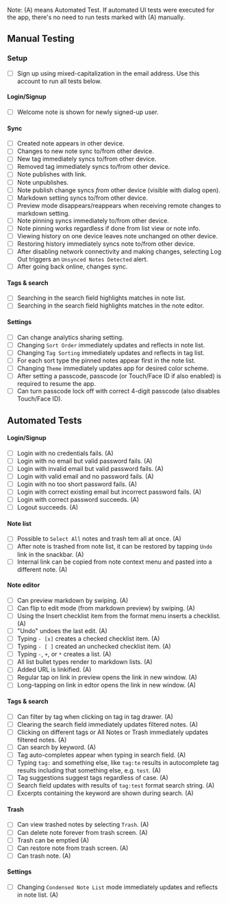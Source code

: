 Note: (A) means Automated Test. If automated UI tests were executed for the app, there's no need to run tests marked with (A) manually.

## Manual Testing

### Setup 

- [ ] Sign up using mixed-capitalization in the email address. Use this account to run all tests below.

#### Login/Signup

- [ ] Welcome note is shown for newly signed-up user.

#### Sync

- [ ] Created note appears in other device.
- [ ] Changes to new note sync to/from other device.
- [ ] New tag immediately syncs to/from other device.
- [ ] Removed tag immediately syncs to/from other device.
- [ ] Note publishes with link.
- [ ] Note unpublishes.
- [ ] Note publish change syncs _from_ other device (visible with dialog open).
- [ ] Markdown setting syncs to/from other device.
- [ ] Preview mode disappears/reappears when receiving remote changes to markdown setting.
- [ ] Note pinning syncs immediately to/from other device.
- [ ] Note pinning works regardless if done from list view or note info.
- [ ] Viewing history on one device leaves note unchanged on other device.
- [ ] Restoring history immediately syncs note to/from other device.
- [ ] After disabling network connectivity and making changes, selecting Log Out triggers an `Unsynced Notes Detected` alert.
- [ ] After going back online, changes sync.

#### Tags & search

- [ ] Searching in the search field highlights matches in note list.
- [ ] Searching in the search field highlights matches in the note editor.

#### Settings

- [ ] Can change analytics sharing setting.
- [ ] Changing `Sort Order` immediately updates and reflects in note list.
- [ ] Changing `Tag Sorting` immediately updates and reflects in tag list.
- [ ] For each sort type the pinned notes appear first in the note list.
- [ ] Changing `Theme` immediately updates app for desired color scheme.
- [ ] After setting a passcode, passcode (or Touch/Face ID if also enabled) is required to resume the app.
- [ ] Can turn passcode lock off with correct 4-digit passcode (also disables Touch/Face ID).

## Automated Tests

#### Login/Signup
- [ ] Login with no credentials fails. (A)
- [ ] Login with no email but valid password fails. (A)
- [ ] Login with invalid email but valid password fails. (A)
- [ ] Login with valid email and no password fails. (A)
- [ ] Login with no too short password fails. (A)
- [ ] Login with correct existing email but incorrect password fails. (A)
- [ ] Login with correct password succeeds. (A)
- [ ] Logout succeeds. (A)

#### Note list

- [ ] Possible to `Select All` notes and trash tem all at once. (A)
- [ ] After note is trashed from note list, it can be restored by tapping `Undo` link in the snackbar. (A)
- [ ] Internal link can be copied from note context menu and pasted into a different note. (A)
 
#### Note editor

- [ ] Can preview markdown by swiping. (A)
- [ ] Can flip to edit mode (from markdown preview) by swiping. (A)
- [ ] Using the Insert checklist item from the format menu inserts a checklist. (A)
- [ ] "Undo" undoes the last edit. (A)
- [ ] Typing `- [x]` creates a checked checklist item. (A)
- [ ] Typing `- [ ]` created an unchecked checklist item. (A)
- [ ] Typing `-`, `+`, or `*` creates a list. (A)
- [ ] All list bullet types render to markdown lists. (A)
- [ ] Added URL is linkified. (A)
- [ ] Regular tap on link in preview opens the link in new window. (A)
- [ ] Long-tapping on link in edtor opens the link in new window. (A)

#### Tags & search

- [ ] Can filter by tag when clicking on tag in tag drawer. (A)
- [ ] Clearing the search field immediately updates filtered notes. (A)
- [ ] Clicking on different tags or All Notes or Trash immediately updates filtered notes. (A)
- [ ] Can search by keyword. (A)
- [ ] Tag auto-completes appear when typing in search field. (A)
- [ ] Typing `tag:` and something else, like `tag:te` results in autocomplete tag results including that something else, e.g. `test`. (A)
- [ ] Tag suggestions suggest tags regardless of case. (A)
- [ ] Search field updates with results of `tag:test` format search string. (A)
- [ ] Excerpts containing the keyword are shown during search. (A)

#### Trash

- [ ] Can view trashed notes by selecting `Trash`. (A)
- [ ] Can delete note forever from trash screen. (A)
- [ ] Trash can be emptied (A)
- [ ] Can restore note from trash screen. (A)
- [ ] Can trash note. (A)

#### Settings

- [ ] Changing `Condensed Note List` mode immediately updates and reflects in note list. (A)